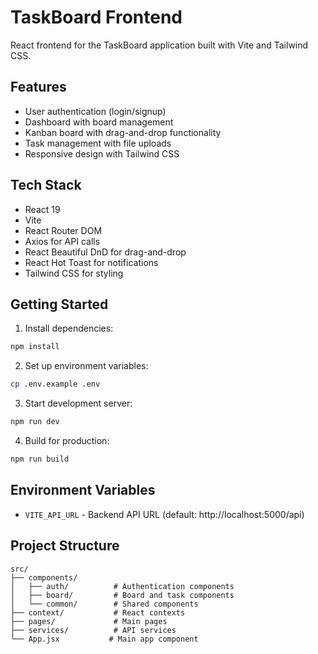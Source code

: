 # TaskBoard Frontend

React frontend for the TaskBoard application built with Vite and Tailwind CSS.

## Features

- User authentication (login/signup)
- Dashboard with board management
- Kanban board with drag-and-drop functionality
- Task management with file uploads
- Responsive design with Tailwind CSS

## Tech Stack

- React 19
- Vite
- React Router DOM
- Axios for API calls
- React Beautiful DnD for drag-and-drop
- React Hot Toast for notifications
- Tailwind CSS for styling

## Getting Started

1. Install dependencies:
```bash
npm install
```

2. Set up environment variables:
```bash
cp .env.example .env
```

3. Start development server:
```bash
npm run dev
```

4. Build for production:
```bash
npm run build
```

## Environment Variables

- `VITE_API_URL` - Backend API URL (default: http://localhost:5000/api)

## Project Structure

```
src/
├── components/
│   ├── auth/          # Authentication components
│   ├── board/         # Board and task components
│   └── common/        # Shared components
├── context/           # React contexts
├── pages/             # Main pages
├── services/          # API services
└── App.jsx           # Main app component
```